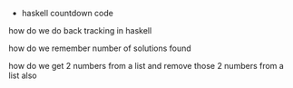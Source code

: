 
* haskell countdown code

how do we do back tracking in haskell

how do we remember number of solutions found

how do we get 2 numbers from a list and remove those 2 numbers from a list also 

